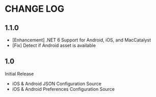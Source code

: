 # CHANGE LOG

## 1.1.0
* [Enhancement] .NET 6 Support for Android, iOS, and MacCatalyst
* [Fix] Detect if Android asset is available

## 1.0
Initial Release
* iOS & Android JSON Configuration Source
* iOS & Android Preferences Configuration Source